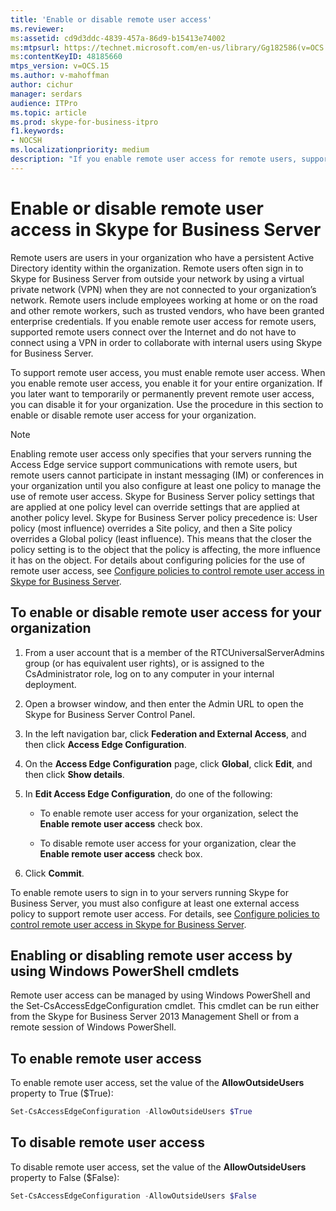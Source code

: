 ```yaml
---
title: 'Enable or disable remote user access'
ms.reviewer: 
ms:assetid: cd9d3ddc-4839-457a-86d9-b15413e74002
ms:mtpsurl: https://technet.microsoft.com/en-us/library/Gg182586(v=OCS.15)
ms:contentKeyID: 48185660
mtps_version: v=OCS.15
ms.author: v-mahoffman
author: cichur
manager: serdars
audience: ITPro
ms.topic: article
ms.prod: skype-for-business-itpro
f1.keywords:
- NOCSH
ms.localizationpriority: medium
description: "If you enable remote user access for remote users, supported remote users connect over the Internet and do not have to connect using a VPN in order to collaborate with internal users using Skype for Business Server."
---
```



# Enable or disable remote user access in Skype for Business Server

Remote users are users in your organization who have a persistent Active Directory identity within the organization. Remote users often sign in to Skype for Business Server from outside your network by using a virtual private network (VPN) when they are not connected to your organization’s network. Remote users include employees working at home or on the road and other remote workers, such as trusted vendors, who have been granted enterprise credentials. If you enable remote user access for remote users, supported remote users connect over the Internet and do not have to connect using a VPN in order to collaborate with internal users using Skype for Business Server.

To support remote user access, you must enable remote user access. When you enable remote user access, you enable it for your entire organization. If you later want to temporarily or permanently prevent remote user access, you can disable it for your organization. Use the procedure in this section to enable or disable remote user access for your organization.


> [!NOTE]  
> Enabling remote user access only specifies that your servers running the Access Edge service support communications with remote users, but remote users cannot participate in instant messaging (IM) or conferences in your organization until you also configure at least one policy to manage the use of remote user access. Skype for Business Server policy settings that are applied at one policy level can override settings that are applied at another policy level. Skype for Business Server policy precedence is: User policy (most influence) overrides a Site policy, and then a Site policy overrides a Global policy (least influence). This means that the closer the policy setting is to the object that the policy is affecting, the more influence it has on the object. For details about configuring policies for the use of remote user access, see [Configure policies to control remote user access in Skype for Business Server](../external-access-policies/configure-policies-to-control-remote-user-access.md).


## To enable or disable remote user access for your organization

1.  From a user account that is a member of the RTCUniversalServerAdmins group (or has equivalent user rights), or is assigned to the CsAdministrator role, log on to any computer in your internal deployment.

2.  Open a browser window, and then enter the Admin URL to open the Skype for Business Server Control Panel. 

3.  In the left navigation bar, click **Federation and External Access**, and then click **Access Edge Configuration**.

4.  On the **Access Edge Configuration** page, click **Global**, click **Edit**, and then click **Show details**.

5.  In **Edit Access Edge Configuration**, do one of the following:
    
    - To enable remote user access for your organization, select the **Enable remote user access** check box.
    
    - To disable remote user access for your organization, clear the **Enable remote user access** check box.

6.  Click **Commit**.

To enable remote users to sign in to your servers running Skype for Business Server, you must also configure at least one external access policy to support remote user access. For details, see [Configure policies to control remote user access in Skype for Business Server](../external-access-policies/configure-policies-to-control-remote-user-access.md).


## Enabling or disabling remote user access by using Windows PowerShell cmdlets

Remote user access can be managed by using Windows PowerShell and the Set-CsAccessEdgeConfiguration cmdlet. This cmdlet can be run either from the Skype for Business Server 2013 Management Shell or from a remote session of Windows PowerShell. 

## To enable remote user access

To enable remote user access, set the value of the **AllowOutsideUsers** property to True ($True):

```powershell
Set-CsAccessEdgeConfiguration -AllowOutsideUsers $True
```

## To disable remote user access

To disable remote user access, set the value of the **AllowOutsideUsers** property to False ($False):

```powershell
Set-CsAccessEdgeConfiguration -AllowOutsideUsers $False
```

